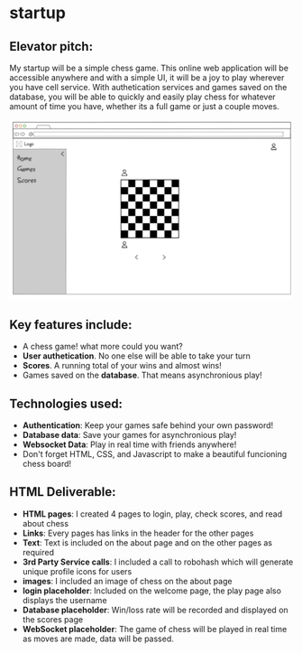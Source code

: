 # startup
## Elevator pitch: 
My startup will be a simple chess game. This online web application will be accessible anywhere and with a simple UI, it will be a joy to play wherever you have cell service. With authetication services and games saved on the database, you will be able to quickly and easily play chess for whatever amount of time you have, whether its a full game or just a couple moves. 

![rough sketch of the basic view of the site](/assets/BasicView.png)

## Key features include:
- A chess game! what more could you want?
- __User authetication__. No one else will be able to take your turn
- __Scores__. A running total of your wins and almost wins!
- Games saved on the __database__. That means asynchronious play!

## Technologies used:
- __Authentication__: Keep your games safe behind your own password!
- __Database data__: Save your games for asynchronious play!
- __Websocket Data__: Play in real time with friends anywhere!
- Don't forget HTML, CSS, and Javascript to make a beautiful funcioning chess board!

## HTML Deliverable:
- __HTML pages__: I created 4 pages to login, play, check scores, and read about chess
- __Links__: Every pages has links in the header for the other pages
- __Text__: Text is included on the about page and on the other pages as required
- __3rd Party Service calls__: I included a call to robohash which will generate unique profile icons for users
- __images__: I included an image of chess on the about page
- __login placeholder__: Included on the welcome page, the play page also displays the username
- __Database placeholder__: Win/loss rate will be recorded and displayed on the scores page
- __WebSocket placeholder__: The game of chess will be played in real time as moves are made, data will be passed.